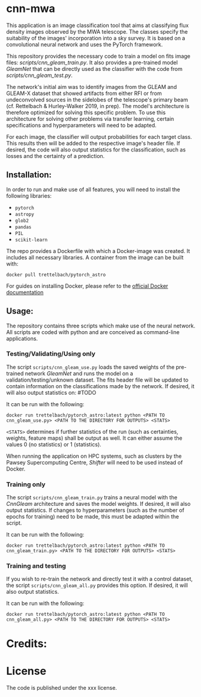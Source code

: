 # cnn-mwa
This application is an image classification tool that aims at classifying flux density images observed by the MWA telescope. The classes specify the suitability of the images' incorporation into a sky survey. It is based on a convolutional neural network and uses the PyTorch framework. 

This repository provides the necessary code to train a model on fits image files: *scripts/cnn_gleam_train.py*. It also provides a pre-trained model *GleamNet* that can be directly used as the classifier with the code from *scripts/cnn_gleam_test.py*. 

The network's initial aim was to identify images from the GLEAM and GLEAM-X dataset that showed artifacts from either RFI or from undeconvolved sources in the sidelobes of the telescope's primary beam (cf. Rettelbach & Hurley-Walker 2019, in prep). The model's architecture is therefore optimized for solving this specific problem. To use this architecture for solving other problems via transfer learning, certain specifications and hyperparameters will need to be adapted. 

For each image, the classifier will output probabilities for each target class. This results then will be added to the respective image's header file. If desired, the code will also output statistics for the classification, such as losses and the certainty of a prediction.

## Installation:
In order to run and make use of all features, you will need to install the following libraries:
- ```pytorch```
- ```astropy```
- ```glob2```
- ```pandas```
- ```PIL```
- ```scikit-learn```

The repo provides a Dockerfile with which a Docker-image was created. It includes all necessary libraries.
A container from the image can be built with:

```docker pull trettelbach/pytorch_astro```

For guides on installing Docker, please refer to the [official Docker documentation](https://docs.docker.com/)



## Usage:
The repository contains three scripts which make use of the neural network. All scripts are coded with python and are conceived as command-line applications.
### Testing/Validating/Using only
The script ```scripts/cnn_gleam_use.py``` loads the saved weights of the pre-trained network *GleamNet* and runs the model on a validation/testing/unknown dataset. The fits header file will be updated to contain information on the classifications made by the network. If desired, it will also output statistics on: #TODO

It can be run with the following:

```docker run trettelbach/pytorch_astro:latest python <PATH TO cnn_gleam_use.py> <PATH TO THE DIRECTORY FOR OUTPUTS> <STATS>```

```<STATS>``` determines if further statistics of the run (such as certainties, weights, feature maps) shall be output as well. It can either assume the values 0 (no statistics) or 1 (statistics).

When running the application on HPC systems, such as clusters by the Pawsey Supercomputing Centre, *Shifter* will need to be used instead of Docker. 

### Training only
The script ```scripts/cnn_gleam_train.py``` trains a neural model with the *CnnGleam* architecture and saves the model weights. If desired, it will also output statistics. If changes to hyperparameters (such as the number of epochs for training) need to be made, this must be adapted within the script.

It can be run with the following:

```docker run trettelbach/pytorch_astro:latest python <PATH TO cnn_gleam_train.py> <PATH TO THE DIRECTORY FOR OUTPUTS> <STATS>```

### Training and testing
If you wish to re-train the network and directly test it with a control dataset, the script ```scripts/cnn_gleam_all.py``` provides this option. If desired, it will also output statistics.

It can be run with the following:

```docker run trettelbach/pytorch_astro:latest python <PATH TO cnn_gleam_all.py> <PATH TO THE DIRECTORY FOR OUTPUTS> <STATS>```


# Credits:

# License
The code is published under the xxx license.
